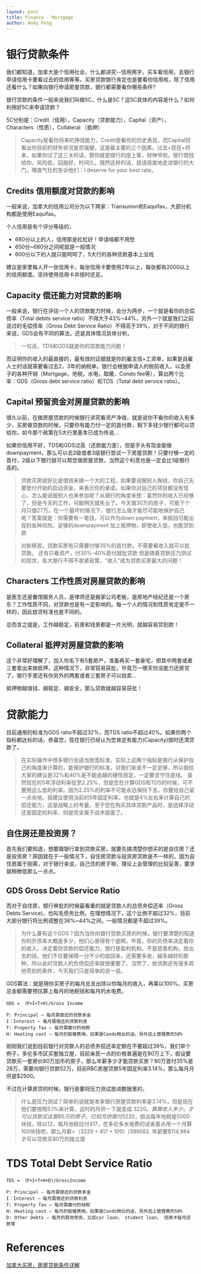 ```yaml
---
layout: post
title: Finance - Mortgage
author: Andy Feng
---
```


# 银行贷款条件
我们都知道，加拿大是个信用社会，什么都讲究--信用两字，买车看信用，去银行申请信用卡要看过去的信用等等。买房贷款银行肯定也是要看你信用啦，除了信用还看什么？如果向银行申请房屋贷款，银行都需要看你哪些条件?

银行贷款的条件一般来说我们叫做5C，什么是5C？这5C具体的内容是什么？如何利用好5C来申请贷款？

5C分别是：Credit（信用），Capacity（贷款能力），Capital（资产），Characters（性质），Collateral （抵押）

> Capacity是看你将来的挣钱能力，Credit是看你的历史表现，而Capital则看出你目前的财务状况是否强健，这是最主要的三个因素。过去+现在+将来，如果你过了这三关的话，那你就是银行的座上客，财神爷啦。银行借钱给你，风险低，回报好，时间久。既然这样的话，就请径直地走进银行的大门，理直气壮的告诉他们：I deserve for your best rate。

## Credits 信用额度对贷款的影响
一般来说，加拿大的信用公司分为以下两家：Transunion和Eaquifax，大部分机构都是使用Eaquifax。

个人信用是有个评分等级的，
- 680分以上的人，信用那是杠杠好！申请啥都不用愁
- 650分~680分之间呢就是一般情况
- 600分以下的人就只能呵呵了，5大行的各种贷款基本上没戏

建议是家里每人开一张信用卡，每张信用卡要使用2年以上，每张都有2000以上的信用额度。坚持使用信用卡并按时还足。

## Capacity 偿还能力对贷款的影响
一般来说，银行在评估一个人的贷款能力时候，会分为两步，一个就是看你的总偿债率（Total debits service ratio）不得大于43%~44%，另外一个就是我们之前说过的毛偿债率（Gross Debt Service Ratio）不得高于39%，对于不同的银行来说，GDS会有不同的算法，还是具体情况具体分析。
> 一句话，TDS和GDS就是你的贷款能力问题！

而证明你的收入的最直接的，最有效的证据就是你的雇主信+工资单，如果是自雇人士的话就需要看过去2，3年的纳税单。银行会根据申请人的税前收入，以及房子的各种开销（Mortgage，地税，水电，取暖，Condo fee等），算出两个比率：GDS（Gross debt service ratio）和TDS（Total debt service ratio）。

## Capital 预留资金对房屋贷款的影响
很久以前，在做房屋贷款的时候银行讲究看资产净值，就是说你不看你的收入有多少，买房做贷款的时候，只要你有能力付一定的首付款，剩下多钱少银行都可以贷给你，如今那个政策在5大行里基本已成为传说...

如果你信用不好，TDS和GDS过高（还款能力差），但是手头有现金能做downpayment，那么可以去2级或者3级银行尝试一下房屋贷款！只要付够一定的首付，2级以下银行就可以帮您做房屋贷款，当然这个利息也是一定会比1级银行高的。
> 贷款买房就好比是借钱来搞一个大的工程，如果要说服别人掏钱，你自己先要垫付开始的启动资金，来表示你的承诺。如果你对自己的项目都没有信心，怎么能说服别人也来参加呢？从银行的角度来想：虽然你的收入已经够了，但是今天的工作，可能明天就失业了。今天值30万的房子，可能下个月只值27万。在一个最坏的情况下，银行怎么做才能尽可能地保护自己呢？答案就是：你需要有一笔钱，可以作为down payment，来抵挡可能出现的各种风险。足够的downpayment 加上抵押物，即使收入低，也能贷到款

> 对新移民，贷款买房有只需要付够35%的首付款，不需要看收入就可以批贷款。
> 还有只看资产，付30%-40%首付就批贷款
> 但是随着贷款压力测试的现世，各大银行不得不收紧政策，“收入”成为贷款买房最大的问题！

## Characters 工作性质对房屋贷款的影响
是医生还是餐馆服务人员，是律师还是搬家公司老板，是房地产经纪还是一个房东？工作性质不同，对贷款也是有一定影响的。每一个人的情况和性质肯定是不一样的，因此放贷标准也是不同的。

总而言之就是，工作越稳定，前景和钱景都是一片光明，就越容易贷到款！

## Collateral 抵押对房屋贷款的影响
这个非常好理解了，加入你名下有5套房产，准备再买一套豪宅，把其中两套或者三套拿出来做抵押，这种情况下，非常容易获批，毕竟万一哪天你没能力还房贷了，银行手里还有你另外的两套或者三套房子可以拍卖...

抵押物越值钱、越稳定、越安全，那么贷款就越容易获批！

# 贷款能力
目前通用的标准为GDS ratio不超过32%，而TDS ratio不超过40%。如果你两个指标都达标的话，恭喜您，现在银行已经认为您肯定有能力(Capacity)按时还清贷款了。
> 在实际操作中很多银行会适当放宽标准，实际上这两个指标是银行从保护自己的角度来计算的，能保护银行的标准，对我们来说不一定足够，所以我给大家的建议是32%和40%是不能逾越的硬性规定，一定要坚守住底线。
> 虽然现在的5年浮动利率低至2.25%，但是您在计算GDS和TDS的时候，可不要用这么低的利率。因为2.25%的利率不可能永远保持下去，你要给自己留一点余地。我建议使用当前的5年固定利率，也就是4%左右来计算自己的偿还能力，这是战略上的考量。至于您在购买具体贷款产品时，是选择浮动还是固定的利率，则是完全属于战术层面了。

## 自住房还是投资房？
首先我们要知道，想要跟银行拿到贷款买房，就要先搞清楚你想买的是自住房？还是投资房？原因就在于一般情况下，自住房贷款与投资房贷款是不一样的，因为自住房属于刚需，对于银行来说，自己住的房子嘛，理论上会管理的比较妥善，要求就稍微低那么一点点。

## GDS Gross Debt Service Ratio
而对于自住房，银行审批的时候最看重的就是贷款人的总债务偿还率（Gross Debts Service)，也叫毛债务比例，在理想情况下，这个比例不超过32%，目前大部分银行将比例调整在36%~44%之间，一般情况都是不超过39%。

> 为什么要有这个GDS？因为当你向银行贷款买房的时候，银行要清楚的知道你的负债率大概是多少，他们心里得有个底啊，毕竟，你的负债率决定着你的收入，决定着你贷款的偿还能力，银行是盈利机构，不是慈善机构，放出去的钱，他们不仅要保障一分不少的收回来，还需要多收，越多越好的那种，所以此时贷款人的负债偿还率就很重要了。当然了，放贷款还有很多其他苛刻的条件，今天我们只是简单的说一说。

GDS算法：就是用你买房子的每月总支出除以你每月的收入，再乘以100%。买房总金额需要预估算上每月的地税钱和每月的水电费。

`GDS = （P+I+T+H)/Gross Income`

	P: Principal – 每月需偿还的贷款本金
	I：Interest – 每月需偿还的贷款利息
	T: Property Tax – 每月需缴付的地税
	H: Heating cost – 每月的取暖费用。如果是Condo物业的话，另外加上管理费的50%

刚刚我们说到目前银行对贷款人的总债务偿还率定额在不要超过39%，我们举个例子，多伦多市区买套独立屋，目前亲民一点的价格普遍是在80万上下，假设要贷款买一套房价80万加币的房子，那么年薪多少才能贷款买房？80万首付35%是28万，需要向银行贷款52万，目前RBC房屋贷款5年固定利率3.14%，那么每月月供是$2500。

不过在计算房贷的时候，银行是要将压力测试放进数据里的，
> 什么是压力测试？简单的说就是本来银行房屋贷款利率是3.14%，但是现在他们要按照5.1%来计算，这时的月供一下就变成 $3220。
> 算算收入多少，才可以贷款买这套80万的房子。已知月供需付$3220，假设每年地税是5000块钱，除以12，每月地税应付417，在多伦多水电费的话省着点用一个月算100块钱吧，那么月薪=（$3220+417+100）/39%=$9582. 年薪要$114,984才可以贷款买80万的独立屋

# TDS Total Debt Service Ratio
`TDS = （P+I+T+H+D)/GrossIncome`

	P: Principal – 每月需偿还的贷款本金
	I：Interest – 每月需偿还的贷款利息
	T: Property Tax – 每月需缴付的地税
	H: Heating cost – 每月的取暖费用。如果是Condo物业的话，另外加上管理费的50%
	D: Other Debts – 每月的其他债务，比如car loan， student loan， 信用卡每月还款等

# References #
[加拿大买房，房屋贷款条件详解](https://mp.weixin.qq.com/s?__biz=MzU5Mzg4NDQ5Mw==&mid=2247485232&idx=1&sn=2e98d0ec069600d9ff88d92448537890&chksm=fe08e312c97f6a043f4ffb7fc603a2570834842ae8fa075bfb938aaab2e1870cb1266c2c4090&mpshare=1&scene=1&srcid=03203MzdFiU2rQxxg5wjSEGO&sharer_sharetime=1584669931553&sharer_shareid=a4470e9765a288c11971d6399f0ce126&exportkey=AscvOCRHheRn1IQWTIL2Irc%3D&pass_ticket=G5sP1qEo8YlShwwH80d5KU4yxEq54pjRqmpA10hdGP07nkemggt%2B%2FteZYPgn4VnL#rd)
